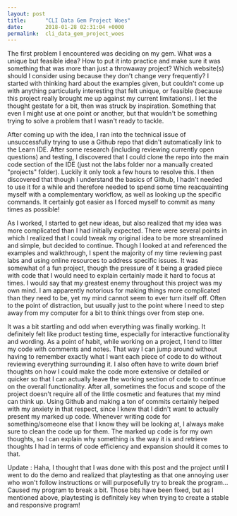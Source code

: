 ```yaml
---
layout: post
title:      "CLI Data Gem Project Woes"
date:       2018-01-28 02:31:04 +0000
permalink:  cli_data_gem_project_woes
---
```



The first problem I encountered was deciding on my gem. What was a unique but feasible idea? How to put it into practice and make sure it was something that was more than just a throwaway project? Which website(s) should I consider using because they don't change very frequently? I started with thinking hard about the examples given, but couldn't come up with anything particularly interesting that felt unique, or feasible (because this project really brought me up against my current limitations). I let the thought gestate for a bit, then was struck by inspiration. Something that even I might use at one point or another, but that wouldn't be something trying to solve a problem that I wasn't ready to tackle.

After coming up with the idea, I ran into the technical issue of unsuccessfully trying to use a Github repo that didn't automatically link to the Learn IDE. After some research (including reviewing currently open questions) and testing, I discovered that I could clone the repo into the main code section of the IDE (just not the labs folder nor a manually created "projects" folder). Luckily it only took a few hours to resolve this. I then discovered that though I understand the basics of Github, I hadn't needed to use it for a while and therefore needed to spend some time reacquainting myself with a complementary workflow, as well as looking up the specific commands. It certainly got easier as I forced myself to commit as many times as possible! 

As I worked, I started to get new ideas, but also realized that my idea was more complicated than I had initially expected. There were several points in which I realized that I could tweak my original idea to be more streamlined and simple, but decided to continue. Though I looked at and referenced the examples and walkthrough, I spent the majority of my time reviewing past labs and using online resources to address specific issues. It was somewhat of a fun project, though the pressure of it being a graded piece with code that I would need to explain certainly made it hard to focus at times. I would say that my greatest enemy throughout this project was my own mind. I am apparently notorious for making things more complicated than they need to be, yet my mind cannot seem to ever turn itself off. Often to the point of distraction, but usually just to the point where I need to step away from my computer for a bit to think things over from step one.

It was a bit startling and odd when everything was finally working. It definitely felt like product testing time, especially for interactive functionality and wording. As a point of habit, while working on a project, I tend to litter my code with comments and notes. That way I can jump around without having to remember exactly what I want each piece of code to do without reviewing everything surrounding it. I also often have to write down brief thoughts on how I could make the code more extensive or detailed or quicker so that I can actually leave the working section of code to continue on the overall functionality. After all, sometimes the focus and scope of the project doesn't require all of the little cosmetic and features that my mind can think up. Using Github and making a ton of commits certainly helped with my anxiety in that respect, since I knew that I didn't want to actually present my marked up code. Whenever writing code for something/someone else that I know they will be looking at, I always make sure to clean the code up for them. The marked up code is for my own thoughts, so I can explain why something is the way it is and retrieve thoughts I had in terms of code efficiency and expansion should it comes to that.

Update : Haha, I thought that I was done with this post and the project until I went to do the demo and realized that playtesting as that one annoying user who won't follow instructions or will purposefully try to break the program… Caused my program to break a bit. Those bits have been fixed, but as I mentioned above, playtesting is definitely key when trying to create a stable and responsive program!

